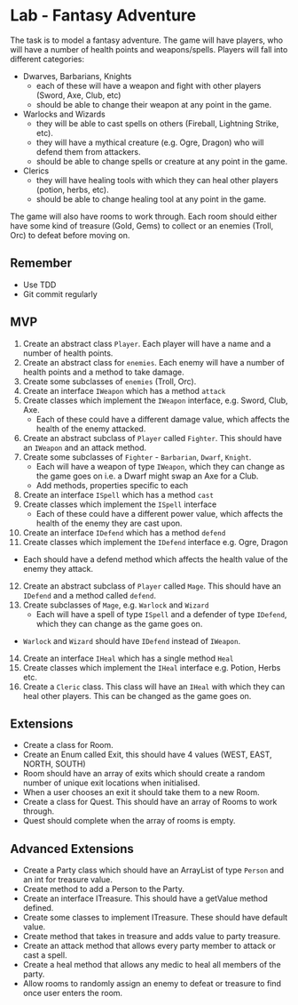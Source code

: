 # Lab - Fantasy Adventure

The task is to model a fantasy adventure. The game will have players, who will have a number of health points and weapons/spells. Players will fall into different categories:

* Dwarves, Barbarians, Knights
	* each of these will have a weapon and fight with other players (Sword, Axe, Club, etc)
	* should be able to change their weapon at any point in the game.
* Warlocks and Wizards
	* they will be able to cast spells on others (Fireball, Lightning Strike, etc).
	* they will have a mythical creature (e.g. Ogre, Dragon) who will defend them from attackers.
	* should be able to change spells or creature at any point in the game.
* Clerics
	* they will have healing tools with which they can heal other players (potion, herbs, etc).
	* should be able to change healing tool at any point in the game.

The game will also have rooms to work through. Each room should either have some kind of treasure (Gold, Gems) to collect or an enemies (Troll, Orc) to defeat before moving on.

## Remember
 * Use TDD
 * Git commit regularly

## MVP
1. Create an abstract class `Player`. Each player will have a name and a number of health points.
2. Create an abstract class for `enemies`. Each enemy will have a number of health points and a method to take damage.
3. Create some subclasses of `enemies` (Troll, Orc).
4. Create an interface `IWeapon` which has a method `attack`
5. Create classes which implement the `IWeapon` interface, e.g. Sword, Club, Axe.
	*	Each of these could have a different damage value, which affects the health of the enemy attacked.
6. Create an abstract subclass of `Player` called `Fighter`. This should have an `IWeapon` and an attack method.
7. Create some subclasses of `Fighter` - `Barbarian`, `Dwarf`, `Knight`.
	 * Each will have a weapon of type `IWeapon`, which they can change as the game goes on i.e. a Dwarf might swap an Axe for a Club.
	 * Add methods, properties specific to each
8. Create an interface `ISpell` which has a method `cast`
9. Create classes which implement the `ISpell` interface
	*	Each of these could have a different power value, which affects the health of the enemy they are cast upon.
10. Create an interface `IDefend` which has a method `defend`
11. Create classes which implement the `IDefend` interface e.g. Ogre, Dragon
  * Each should have a defend method which affects the health value of the enemy they attack.
12. Create an abstract subclass of `Player` called `Mage`. This should have an `IDefend` and a method called `defend`.
13. Create subclasses of `Mage`, e.g. `Warlock` and `Wizard`
	* Each will have a spell of type `ISpell` and a defender of type `IDefend`, which they can change as the game goes on.
  * `Warlock` and `Wizard` should have `IDefend` instead of `IWeapon`.
14. Create an interface `IHeal` which has a single method `Heal`
15. Create classes which implement the `IHeal` interface e.g. Potion, Herbs etc.
16. Create a `Cleric` class. This class will have an `IHeal` with which they can heal other players. This can be changed as the game goes on.


## Extensions

* Create a class for Room.
* Create an Enum called Exit, this should have 4 values (WEST, EAST, NORTH, SOUTH)
* Room should have an array of exits which should create a random number of unique exit locations when initialised.
* When a user chooses an exit it should take them to a new Room.
* Create a class for Quest. This should have an array of Rooms to work through.
* Quest should complete when the array of rooms is empty.


## Advanced Extensions
* Create a Party class which should have an ArrayList of type `Person` and an int for treasure value.
* Create method to add a Person to the Party.
* Create an interface ITreasure. This should have a getValue method defined.
* Create some classes to implement ITreasure. These should have default value.
* Create method that takes in treasure and adds value to party treasure.
* Create an attack method that allows every party member to attack or cast a spell.
* Create a heal method that allows any medic to heal all members of the party.
* Allow rooms to randomly assign an enemy to defeat or treasure to find once user enters the room.
